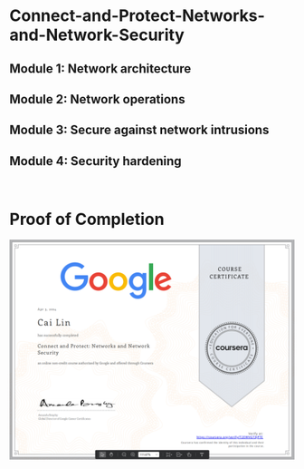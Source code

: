 # Connect-and-Protect-Networks-and-Network-Security

## Module 1: Network architecture

## Module 2: Network operations 

## Module 3: Secure against network intrusions

## Module 4: Security hardening

<br>

# Proof of Completion

<img src="./certificate.png" width=800>